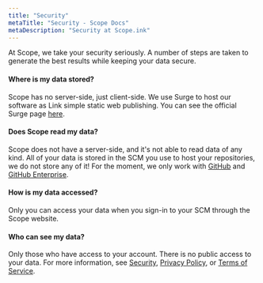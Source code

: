 ```yaml
---
title: "Security"
metaTitle: "Security - Scope Docs"
metaDescription: "Security at Scope.ink"
---
```


At Scope, we take your security seriously. A number of steps are taken to generate the best results while keeping your data secure. 

#### Where is my data stored?
Scope has no server-side, just client-side. We use Surge to host our software as Link simple static web publishing. You can see the official Surge page [here](https://surge.sh/).

#### Does Scope read my data?
Scope does not have a server-side, and it's not able to read data of any kind. All of your data is stored in the SCM you use to host your repositories, we do not store any of it! For the moment, we only work with [GitHub](https://github.com/security) and [GitHub Enterprise](https://github.com/enterprise/security).

#### How is my data accessed?
Only you can access your data when you sign-in to your SCM through the Scope website.

#### Who can see my data?
Only those who have access to your account. There is no public access to your data.
For more information, see [Security](https://scope.ink/security), [Privacy Policy](https://scope.ink/privacy), or [Terms of Service](https://scope.ink/Terms). 